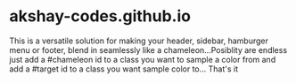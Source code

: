 # akshay-codes.github.io
This  is a versatile solution for making your header, sidebar, hamburger menu or footer, blend in seamlessly like a chameleon...Posiblity are endless 
just add a #chameleon id to a class you want to sample a color from and add  a  #target id to a class you want sample color to... 
That's it  
